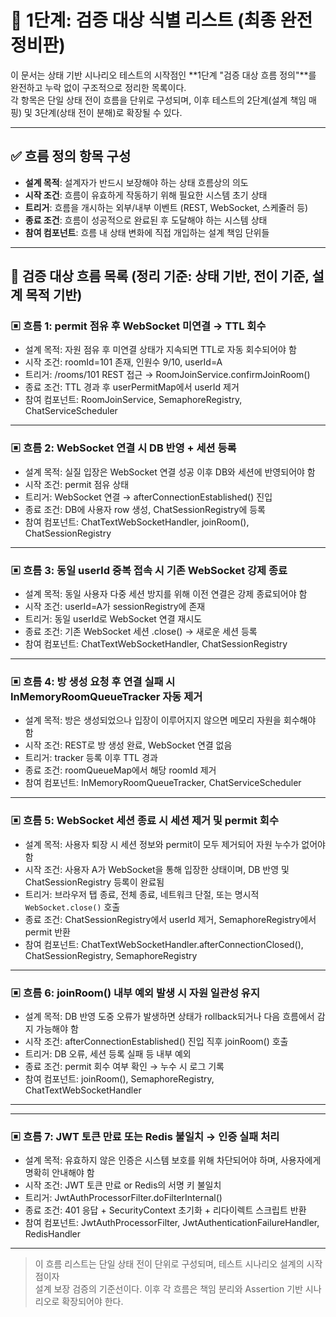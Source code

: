 # 📘 1단계: 검증 대상 식별 리스트 (최종 완전 정비판)

이 문서는 상태 기반 시나리오 테스트의 시작점인 **1단계 "검증 대상 흐름 정의"**를 완전하고 누락 없이 구조적으로 정리한 목록이다.  
각 항목은 단일 상태 전이 흐름을 단위로 구성되며, 이후 테스트의 2단계(설계 책임 매핑) 및 3단계(상태 전이 분해)로 확장될 수 있다.

---

## ✅ 흐름 정의 항목 구성

- **설계 목적**: 설계자가 반드시 보장해야 하는 상태 흐름상의 의도
- **시작 조건**: 흐름이 유효하게 작동하기 위해 필요한 시스템 초기 상태
- **트리거**: 흐름을 개시하는 외부/내부 이벤트 (REST, WebSocket, 스케줄러 등)
- **종료 조건**: 흐름이 성공적으로 완료된 후 도달해야 하는 시스템 상태
- **참여 컴포넌트**: 흐름 내 상태 변화에 직접 개입하는 설계 책임 단위들

---

## 📂 검증 대상 흐름 목록 (정리 기준: 상태 기반, 전이 기준, 설계 목적 기반)

### ▣ 흐름 1: permit 점유 후 WebSocket 미연결 → TTL 회수

- 설계 목적: 자원 점유 후 미연결 상태가 지속되면 TTL로 자동 회수되어야 함
- 시작 조건: roomId=101 존재, 인원수 9/10, userId=A
- 트리거: /rooms/101 REST 접근 → RoomJoinService.confirmJoinRoom()
- 종료 조건: TTL 경과 후 userPermitMap에서 userId 제거
- 참여 컴포넌트: RoomJoinService, SemaphoreRegistry, ChatServiceScheduler

---

### ▣ 흐름 2: WebSocket 연결 시 DB 반영 + 세션 등록

- 설계 목적: 실질 입장은 WebSocket 연결 성공 이후 DB와 세션에 반영되어야 함
- 시작 조건: permit 점유 상태
- 트리거: WebSocket 연결 → afterConnectionEstablished() 진입
- 종료 조건: DB에 사용자 row 생성, ChatSessionRegistry에 등록
- 참여 컴포넌트: ChatTextWebSocketHandler, joinRoom(), ChatSessionRegistry

---

### ▣ 흐름 3: 동일 userId 중복 접속 시 기존 WebSocket 강제 종료

- 설계 목적: 동일 사용자 다중 세션 방지를 위해 이전 연결은 강제 종료되어야 함
- 시작 조건: userId=A가 sessionRegistry에 존재
- 트리거: 동일 userId로 WebSocket 연결 재시도
- 종료 조건: 기존 WebSocket 세션 .close() → 새로운 세션 등록
- 참여 컴포넌트: ChatTextWebSocketHandler, ChatSessionRegistry

---

### ▣ 흐름 4: 방 생성 요청 후 연결 실패 시 InMemoryRoomQueueTracker 자동 제거

- 설계 목적: 방은 생성되었으나 입장이 이루어지지 않으면 메모리 자원을 회수해야 함
- 시작 조건: REST로 방 생성 완료, WebSocket 연결 없음
- 트리거: tracker 등록 이후 TTL 경과
- 종료 조건: roomQueueMap에서 해당 roomId 제거
- 참여 컴포넌트: InMemoryRoomQueueTracker, ChatServiceScheduler

---

### ▣ 흐름 5: WebSocket 세션 종료 시 세션 제거 및 permit 회수

- 설계 목적: 사용자 퇴장 시 세션 정보와 permit이 모두 제거되어 자원 누수가 없어야 함
- 시작 조건: 사용자 A가 WebSocket을 통해 입장한 상태이며, DB 반영 및 ChatSessionRegistry 등록이 완료됨
- 트리거: 브라우저 탭 종료, 전체 종료, 네트워크 단절, 또는 명시적 `WebSocket.close()` 호출
- 종료 조건: ChatSessionRegistry에서 userId 제거, SemaphoreRegistry에서 permit 반환
- 참여 컴포넌트: ChatTextWebSocketHandler.afterConnectionClosed(), ChatSessionRegistry, SemaphoreRegistry

---

### ▣ 흐름 6: joinRoom() 내부 예외 발생 시 자원 일관성 유지

- 설계 목적: DB 반영 도중 오류가 발생하면 상태가 rollback되거나 다음 흐름에서 감지 가능해야 함
- 시작 조건: afterConnectionEstablished() 진입 직후 joinRoom() 호출
- 트리거: DB 오류, 세션 등록 실패 등 내부 예외
- 종료 조건: permit 회수 여부 확인 → 누수 시 로그 기록
- 참여 컴포넌트: joinRoom(), SemaphoreRegistry, ChatTextWebSocketHandler

---


---

### ▣ 흐름 7: JWT 토큰 만료 또는 Redis 불일치 → 인증 실패 처리

- 설계 목적: 유효하지 않은 인증은 시스템 보호를 위해 차단되어야 하며, 사용자에게 명확히 안내해야 함
- 시작 조건: JWT 토큰 만료 or Redis의 서명 키 불일치
- 트리거: JwtAuthProcessorFilter.doFilterInternal()
- 종료 조건: 401 응답 + SecurityContext 초기화 + 리다이렉트 스크립트 반환
- 참여 컴포넌트: JwtAuthProcessorFilter, JwtAuthenticationFailureHandler, RedisHandler

---

> 이 흐름 리스트는 단일 상태 전이 단위로 구성되며, 테스트 시나리오 설계의 시작점이자  
> 설계 보장 검증의 기준선이다. 이후 각 흐름은 책임 분리와 Assertion 기반 시나리오로 확장되어야 한다.